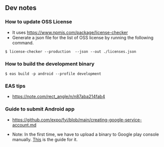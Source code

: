 ## Dev notes

### How to update OSS License

- It uses https://www.npmjs.com/package/license-checker
- Generate a json file for the list of OSS license by running the following command.

```
$ license-checker --production  --json --out ./licenses.json
```

### How to build the development binary

```
$ eas build -p android --profile development
```

### EAS tips

- https://note.com/rect_angle/n/n87aba214fab4

### Guide to submit Android app

- https://github.com/expo/fyi/blob/main/creating-google-service-account.md

* Note: In the first time, we have to upload a binary to Google play console manually. [This](https://docs.expo.dev/submit/android/#manually-uploading-your-app-for-the-first-time) is the guide for it.
